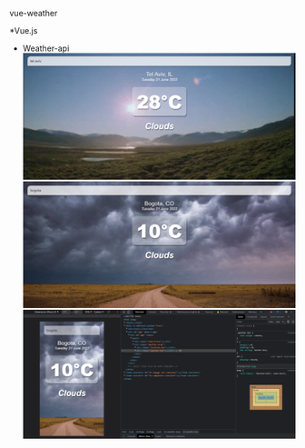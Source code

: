  vue-weather

*Vue.js
* Weather-api
 ![alt text](https://github.com/EvyatarHaim1/Vue-Weather/blob/main/src/assets/screenshot1.png)
 ![alt text](https://github.com/EvyatarHaim1/Vue-Weather/blob/main/src/assets/screenshot2.png)
 ![alt text](https://github.com/EvyatarHaim1/Vue-Weather/blob/main/src/assets/screenshot3.png)
 
 
